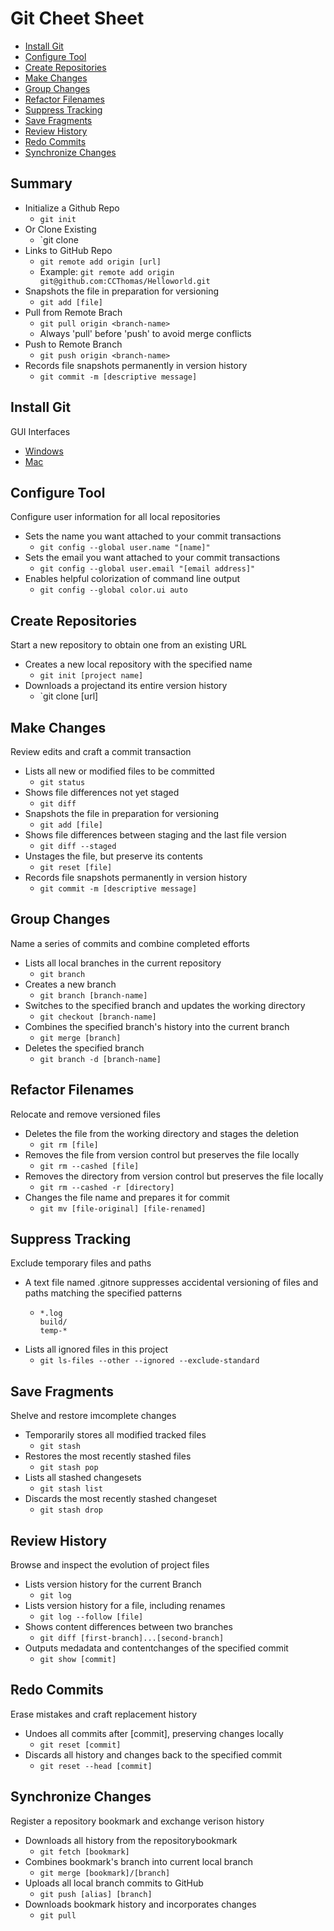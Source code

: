 # Git Cheet Sheet
- [Install Git](#install-git)
- [Configure Tool](#configure-tool)
- [Create Repositories](#create-repositories)
- [Make Changes](#make-changes)
- [Group Changes](#group-changes)
- [Refactor Filenames](#refactor-filenames)
- [Suppress Tracking](#suppress-tracking)
- [Save Fragments](#save-fragments)
- [Review History](#review-history)
- [Redo Commits](#redo-commits)
- [Synchronize Changes](#synchronize-changes)

## Summary
- Initialize a Github Repo
  - `git init`
- Or Clone Existing
  - `git clone <link>
- Links to GitHub Repo
  - `git remote add origin [url]`
  - Example: `git remote add origin git@github.com:CCThomas/Helloworld.git`
- Snapshots the file in preparation for versioning
  - `git add [file]`
- Pull from Remote Brach
  - `git pull origin <branch-name>`
  - Always 'pull' before 'push' to avoid merge conflicts
- Push to Remote Branch
  - `git push origin <branch-name>`
- Records file snapshots permanently in version history
  - `git commit -m [descriptive message]`

## Install Git
GUI Interfaces
- [Windows](https://windows.github.com)
- [Mac](https://mac.github.com)

## Configure Tool
Configure user information for all local repositories
- Sets the name you want attached to your commit transactions
  - `git config --global user.name "[name]"`
- Sets the email you want attached to your commit transactions
  - `git config --global user.email "[email address]"`
- Enables helpful colorization of command line output
  - `git config --global color.ui auto`
  
## Create Repositories
Start a new repository to obtain one from an existing URL
- Creates a new local repository with the specified name
  - `git init [project name]`
- Downloads a projectand its entire version history
  - `git clone [url]

## Make Changes
Review edits and craft a commit transaction
- Lists all new or modified files to be committed
  - `git status`
- Shows file differences not yet staged
  - `git diff`
- Snapshots the file in preparation for versioning
  - `git add [file]`
- Shows file differences between staging and the last file version
  - `git diff --staged`
- Unstages the file, but preserve its contents
  - `git reset [file]`
- Records file snapshots permanently in version history
  - `git commit -m [descriptive message]`

## Group Changes
Name a series of commits and combine completed efforts
- Lists all local branches in the current repository
  - `git branch`
- Creates a new branch
  - `git branch [branch-name]`
- Switches to the specified branch and updates the working directory
  - `git checkout [branch-name]`
- Combines the specified branch's history into the current branch
  - `git merge [branch]`
- Deletes the specified branch
  - `git branch -d [branch-name]`

## Refactor Filenames
Relocate and remove versioned files
- Deletes the file from the working directory and stages the deletion
  - `git rm [file]`
- Removes the file from version control but preserves the file locally
  - `git rm --cashed [file]`
- Removes the directory from version control but preserves the file locally
  - `git rm --cashed -r [directory]`
- Changes the file name and prepares it for commit
  - `git mv [file-original] [file-renamed]`


## Suppress Tracking
Exclude temporary files and paths
- A text file named .gitnore suppresses accidental versioning of files and paths matching the specified patterns
  - ```
    *.log
    build/
    temp-*
    ```
- Lists all ignored files in this project
  - `git ls-files --other --ignored --exclude-standard`

## Save Fragments
Shelve and restore imcomplete changes
- Temporarily stores all modified tracked files
  - `git stash`
- Restores the most recently stashed files
  - `git stash pop`
- Lists all stashed changesets
  - `git stash list`
- Discards the most recently stashed changeset
  - `git stash drop`

## Review History
Browse and inspect the evolution of project files
- Lists version history for the current Branch
  - `git log`
- Lists version history for a file, including renames
  - `git log --follow [file]`
- Shows content differences between two branches
  - `git diff [first-branch]...[second-branch]`
- Outputs medadata and contentchanges of the specified commit
  - `git show [commit]`

## Redo Commits
Erase mistakes and craft replacement history
- Undoes all commits after [commit], preserving changes locally
  - `git reset [commit]`
- Discards all history and changes back to the specified commit
  - `git reset --head [commit]`

## Synchronize Changes
Register a repository bookmark and exchange verison history
- Downloads all history from the repositorybookmark
  - `git fetch [bookmark]`
- Combines bookmark's branch into current local branch
  - `git merge [bookmark]/[branch]`
- Uploads all local branch commits to GitHub
  - `git push [alias] [branch]`
- Downloads bookmark history and incorporates changes
  - `git pull`
